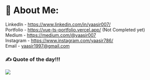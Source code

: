 # 💫 About Me:
LinkedIn - https://www.linkedin.com/in/yaasir007/
<br>Portfolio - https://vue-ts-portfolio.vercel.app/  (Not Completed yet)
<br>Medium - https://medium.com/@yaasir007
<br>Instagram - https://www.instagram.com/yaasir786/
<br>Email - yaasir1997@gmail.com


### ✍️ Quote of the day!!!
![](https://quotes-github-readme.vercel.app/api?type=horizontal&theme=radical)
